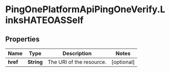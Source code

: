 # PingOnePlatformApiPingOneVerify.LinksHATEOASSelf

## Properties

Name | Type | Description | Notes
------------ | ------------- | ------------- | -------------
**href** | **String** | The URI of the resource. | [optional] 


